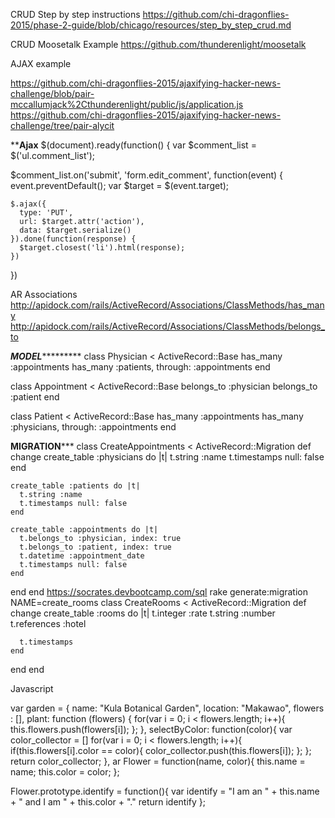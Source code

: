 
CRUD Step by step instructions
https://github.com/chi-dragonflies-2015/phase-2-guide/blob/chicago/resources/step_by_step_crud.md

CRUD Moosetalk Example
https://github.com/thunderenlight/moosetalk

AJAX example

https://github.com/chi-dragonflies-2015/ajaxifying-hacker-news-challenge/blob/pair-mccallumjack%2Cthunderenlight/public/js/application.js
https://github.com/chi-dragonflies-2015/ajaxifying-hacker-news-challenge/tree/pair-alycit

 ********************Ajax******************
 $(document).ready(function() {
  var $comment_list = $('ul.comment_list');

  $comment_list.on('submit', 'form.edit_comment', function(event) {
    event.preventDefault();
    var $target = $(event.target);

    $.ajax({
      type: 'PUT',
      url: $target.attr('action'),
      data: $target.serialize()
    }).done(function(response) {
      $target.closest('li').html(response);
    })
  })


AR Associations 
http://apidock.com/rails/ActiveRecord/Associations/ClassMethods/has_many
http://apidock.com/rails/ActiveRecord/Associations/ClassMethods/belongs_to
  
 *************MODEL********************** 
  class Physician < ActiveRecord::Base
  has_many :appointments
  has_many :patients, through: :appointments
end

class Appointment < ActiveRecord::Base
  belongs_to :physician
  belongs_to :patient
end

class Patient < ActiveRecord::Base
  has_many :appointments
  has_many :physicians, through: :appointments
end

****************MIGRATION*******************
class CreateAppointments < ActiveRecord::Migration
  def change
    create_table :physicians do |t|
      t.string :name
      t.timestamps null: false
    end

    create_table :patients do |t|
      t.string :name
      t.timestamps null: false
    end

    create_table :appointments do |t|
      t.belongs_to :physician, index: true
      t.belongs_to :patient, index: true
      t.datetime :appointment_date
      t.timestamps null: false
    end
  end
end
https://socrates.devbootcamp.com/sql
rake generate:migration NAME=create_rooms
class CreateRooms < ActiveRecord::Migration
  def change
  	create_table :rooms do |t|
      t.integer :rate
      t.string :number
 	    t.references :hotel
      

      t.timestamps
    end
  end
end


Javascript

var garden = {
  name: "Kula Botanical Garden",
  location: "Makawao",
  flowers : [],
  plant: function (flowers) {
    for(var i = 0; i < flowers.length; i++){  
    this.flowers.push(flowers[i]);
    };
  },
  selectByColor: function(color){
    var color_collector = []
    for(var i = 0; i < flowers.length; i++){
      if(this.flowers[i].color == color){
        color_collector.push(this.flowers[i]);
      };
    };
    return color_collector;
  },
ar Flower = function(name, color){
  this.name = name;
  this.color = color;
};

Flower.prototype.identify = function(){
    var identify = "I am an " + this.name + " and I am " + this.color + "."
    return identify
  };
